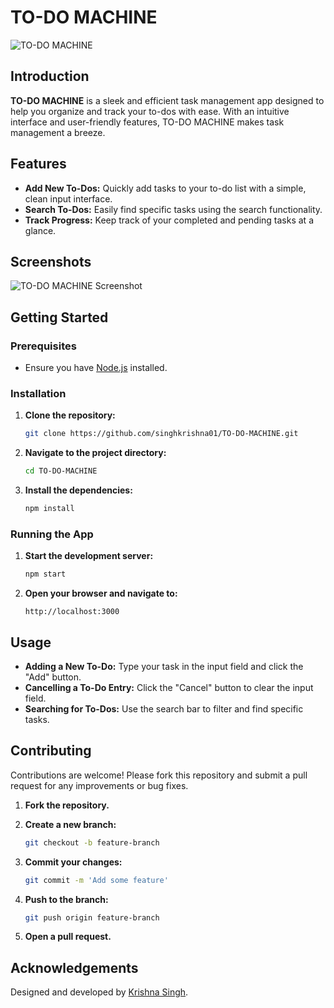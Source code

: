 

# TO-DO MACHINE

![TO-DO MACHINE](https://user-images.githubusercontent.com/xxx/xxx.png) <!-- (Add the image URL or upload it to your repository and use the relative path) -->

## Introduction

**TO-DO MACHINE** is a sleek and efficient task management app designed to help you organize and track your to-dos with ease. With an intuitive interface and user-friendly features, TO-DO MACHINE makes task management a breeze.

## Features

- **Add New To-Dos:** Quickly add tasks to your to-do list with a simple, clean input interface.
- **Search To-Dos:** Easily find specific tasks using the search functionality.
- **Track Progress:** Keep track of your completed and pending tasks at a glance.

## Screenshots

![TO-DO MACHINE Screenshot](path_to_your_image.png)

## Getting Started

### Prerequisites

- Ensure you have [Node.js](https://nodejs.org/) installed.

### Installation

1. **Clone the repository:**

    ```bash
    git clone https://github.com/singhkrishna01/TO-DO-MACHINE.git
    ```

2. **Navigate to the project directory:**

    ```bash
    cd TO-DO-MACHINE
    ```

3. **Install the dependencies:**

    ```bash
    npm install
    ```

### Running the App

1. **Start the development server:**

    ```bash
    npm start
    ```

2. **Open your browser and navigate to:**

    ```
    http://localhost:3000
    ```

## Usage

- **Adding a New To-Do:** Type your task in the input field and click the "Add" button.
- **Cancelling a To-Do Entry:** Click the "Cancel" button to clear the input field.
- **Searching for To-Dos:** Use the search bar to filter and find specific tasks.

## Contributing

Contributions are welcome! Please fork this repository and submit a pull request for any improvements or bug fixes.

1. **Fork the repository.**
2. **Create a new branch:**

    ```bash
    git checkout -b feature-branch
    ```

3. **Commit your changes:**

    ```bash
    git commit -m 'Add some feature'
    ```

4. **Push to the branch:**

    ```bash
    git push origin feature-branch
    ```

5. **Open a pull request.**


## Acknowledgements

Designed and developed by [Krishna Singh](https://github.com/singhkrishna01).
